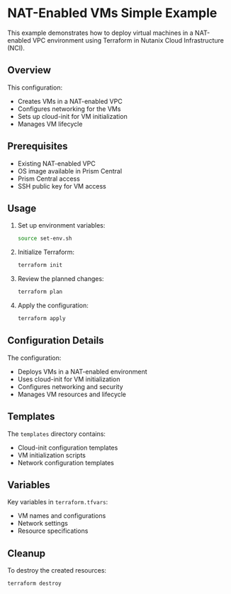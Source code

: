 # NAT-Enabled VMs Simple Example

This example demonstrates how to deploy virtual machines in a NAT-enabled VPC environment using Terraform in Nutanix Cloud Infrastructure (NCI).

## Overview

This configuration:
- Creates VMs in a NAT-enabled VPC
- Configures networking for the VMs
- Sets up cloud-init for VM initialization
- Manages VM lifecycle

## Prerequisites

- Existing NAT-enabled VPC
- OS image available in Prism Central
- Prism Central access
- SSH public key for VM access

## Usage

1. Set up environment variables:
   ```bash
   source set-env.sh
   ```

2. Initialize Terraform:
   ```bash
   terraform init
   ```

3. Review the planned changes:
   ```bash
   terraform plan
   ```

4. Apply the configuration:
   ```bash
   terraform apply
   ```

## Configuration Details

The configuration:
- Deploys VMs in a NAT-enabled environment
- Uses cloud-init for VM initialization
- Configures networking and security
- Manages VM resources and lifecycle

## Templates

The `templates` directory contains:
- Cloud-init configuration templates
- VM initialization scripts
- Network configuration templates

## Variables

Key variables in `terraform.tfvars`:
- VM names and configurations
- Network settings
- Resource specifications

## Cleanup

To destroy the created resources:
```bash
terraform destroy
``` 